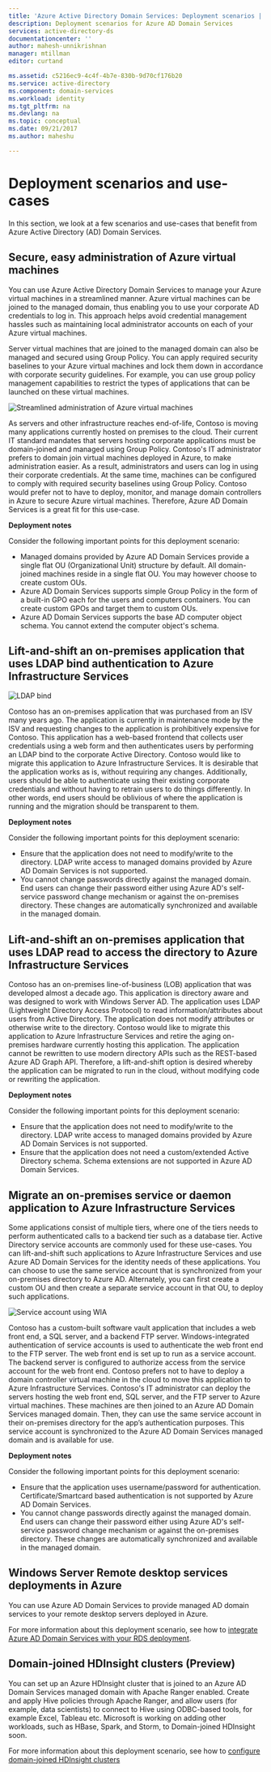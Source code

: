 ```yaml
---
title: 'Azure Active Directory Domain Services: Deployment scenarios | Microsoft Docs'
description: Deployment scenarios for Azure AD Domain Services
services: active-directory-ds
documentationcenter: ''
author: mahesh-unnikrishnan
manager: mtillman
editor: curtand

ms.assetid: c5216ec9-4c4f-4b7e-830b-9d70cf176b20
ms.service: active-directory
ms.component: domain-services
ms.workload: identity
ms.tgt_pltfrm: na
ms.devlang: na
ms.topic: conceptual
ms.date: 09/21/2017
ms.author: maheshu

---
```

# Deployment scenarios and use-cases
In this section, we look at a few scenarios and use-cases that benefit from Azure Active Directory (AD) Domain Services.

## Secure, easy administration of Azure virtual machines
You can use Azure Active Directory Domain Services to manage your Azure virtual machines in a streamlined manner. Azure virtual machines can be joined to the managed domain, thus enabling you to use your corporate AD credentials to log in. This approach helps avoid credential management hassles such as maintaining local administrator accounts on each of your Azure virtual machines.

Server virtual machines that are joined to the managed domain can also be managed and secured using Group Policy. You can apply required security baselines to your Azure virtual machines and lock them down in accordance with corporate security guidelines. For example, you can use group policy management capabilities to restrict the types of applications that can be launched on these virtual machines.

![Streamlined administration of Azure virtual machines](./media/active-directory-domain-services-scenarios/streamlined-vm-administration.png)

As servers and other infrastructure reaches end-of-life, Contoso is moving many applications currently hosted on premises to the cloud. Their current IT standard mandates that servers hosting corporate applications must be domain-joined and managed using Group Policy. Contoso's IT administrator prefers to domain join virtual machines deployed in Azure, to make administration easier. As a result, administrators and users can log in using their corporate credentials. At the same time, machines can be configured to comply with required security baselines using Group Policy. Contoso would prefer not to have to deploy, monitor, and manage domain controllers in Azure to secure Azure virtual machines. Therefore, Azure AD Domain Services is a great fit for this use-case.

**Deployment notes**

Consider the following important points for this deployment scenario:

* Managed domains provided by Azure AD Domain Services provide a single flat OU (Organizational Unit) structure by default. All domain-joined machines reside in a single flat
  OU. You may however choose to create custom OUs.
* Azure AD Domain Services supports simple Group Policy in the form of a built-in GPO each for the users and computers containers. You can create custom GPOs and target them to custom OUs.
* Azure AD Domain Services supports the base AD computer object schema. You cannot extend the computer object's schema.

## Lift-and-shift an on-premises application that uses LDAP bind authentication to Azure Infrastructure Services
![LDAP bind](./media/active-directory-domain-services-scenarios/ldap-bind.png)

Contoso has an on-premises application that was purchased from an ISV many years ago. The application is currently in maintenance mode by the ISV and requesting changes to the application is prohibitively expensive for Contoso. This application has a web-based frontend that collects user credentials using a web form and then authenticates users by performing an LDAP bind to the corporate Active Directory. Contoso would like to migrate this application to Azure Infrastructure Services. It is desirable that the application works as is, without requiring any changes. Additionally, users should be able to authenticate using their existing corporate credentials and without having to retrain users to do things differently. In other words, end users should be oblivious of where the application is running and the migration should be transparent to them.

**Deployment notes**

Consider the following important points for this deployment scenario:

* Ensure that the application does not need to modify/write to the directory. LDAP write access to managed domains provided by Azure AD Domain Services is not supported.
* You cannot change passwords directly against the managed domain. End users can change their password either using Azure AD's self-service password change mechanism or against the on-premises directory. These changes are automatically synchronized and available in the managed domain.

## Lift-and-shift an on-premises application that uses LDAP read to access the directory to Azure Infrastructure Services
Contoso has an on-premises line-of-business (LOB) application that was developed almost a decade ago. This application is directory aware and was designed to work with Windows Server AD. The application uses LDAP (Lightweight Directory Access Protocol) to read information/attributes about users from Active Directory. The application does not modify attributes or otherwise write to the directory. Contoso would like to migrate this application to Azure Infrastructure Services and retire the aging on-premises hardware currently hosting this application. The application cannot be rewritten to use modern directory APIs such as the REST-based Azure AD Graph API. Therefore, a lift-and-shift option is desired whereby the application can be migrated to run in the cloud, without modifying code or rewriting the application.

**Deployment notes**

Consider the following important points for this deployment scenario:

* Ensure that the application does not need to modify/write to the directory. LDAP write access to managed domains provided by Azure AD Domain Services is not supported.
* Ensure that the application does not need a custom/extended Active Directory schema. Schema extensions are not supported in Azure AD Domain Services.

## Migrate an on-premises service or daemon application to Azure Infrastructure Services
Some applications consist of multiple tiers, where one of the tiers needs to perform authenticated calls to a backend tier such as a database tier. Active Directory service accounts are commonly used for these use-cases. You can lift-and-shift such applications to Azure Infrastructure Services and use Azure AD Domain Services for the identity needs of these applications. You can choose to use the same service account that is synchronized from your on-premises directory to Azure AD. Alternately, you can first create a custom OU and then create a separate service account in that OU, to deploy such applications.

![Service account using WIA](./media/active-directory-domain-services-scenarios/wia-service-account.png)

Contoso has a custom-built software vault application that includes a web front end, a SQL server, and a backend FTP server. Windows-integrated authentication of service accounts is used to authenticate the web front end to the FTP server. The web front end is set up to run as a service account. The backend server is configured to authorize access from the service account for the web front end. Contoso prefers not to have to deploy a domain controller virtual machine in the cloud to move this application to Azure Infrastructure Services. Contoso's IT administrator can deploy the servers hosting the web front end, SQL server, and the FTP server to Azure virtual machines. These machines are then joined to an Azure AD Domain Services managed domain. Then, they can use the same service account in their on-premises directory for the app’s authentication purposes. This service account is synchronized to the Azure AD Domain Services managed domain and is available for use.

**Deployment notes**

Consider the following important points for this deployment scenario:

* Ensure that the application uses username/password for authentication. Certificate/Smartcard based authentication is not supported by Azure AD Domain Services.
* You cannot change passwords directly against the managed domain. End users can change their password either using Azure AD's self-service password change mechanism or against the on-premises directory. These changes are automatically synchronized and available in the managed domain.

## Windows Server Remote desktop services deployments in Azure
You can use Azure AD Domain Services to provide managed AD domain services to your remote desktop servers deployed in Azure.

For more information about this deployment scenario, see how to [integrate Azure AD Domain Services with your RDS deployment](https://docs.microsoft.com/windows-server/remote/remote-desktop-services/rds-azure-adds).


## Domain-joined HDInsight clusters (Preview)
You can set up an Azure HDInsight cluster that is joined to an Azure AD Domain Services managed domain with Apache Ranger enabled. Create and apply Hive policies through Apache Ranger, and allow users (for example, data scientists) to connect to Hive using ODBC-based tools, for example Excel, Tableau etc. Microsoft is working on adding other workloads, such as HBase, Spark, and Storm, to Domain-joined HDInsight soon.

For more information about this deployment scenario, see how to [configure domain-joined HDInsight clusters](../hdinsight/domain-joined/apache-domain-joined-configure.md)
